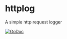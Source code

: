 # httplog
A simple http request logger

[![GoDoc](https://godoc.org/github.com/crhntr/httplog?status.svg)](https://godoc.org/github.com/crhntr/httplog)

